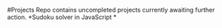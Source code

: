 #Projects Repo
    contains uncompleted projects currently awaiting further action.
*Sudoku solver in JavaScript
*